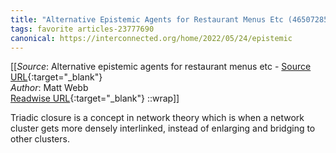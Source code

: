 ```yaml
---
title: "Alternative Epistemic Agents for Restaurant Menus Etc (465072858)"
tags: favorite articles-23777690
canonical: https://interconnected.org/home/2022/05/24/epistemic
---
```


[[_Source_: Alternative epistemic agents for restaurant menus etc - [Source URL](https://interconnected.org/home/2022/05/24/epistemic){:target="_blank"}<br>
_Author_: Matt Webb<br>
[Readwise URL](https://readwise.io/open/465072858){:target="_blank"}
::wrap]]

Triadic closure is a concept in network theory which is when a network cluster gets more densely interlinked, instead of enlarging and bridging to other clusters.
